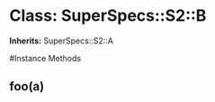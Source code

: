 # Class: SuperSpecs::S2::B
**Inherits:** SuperSpecs::S2::A
    




#Instance Methods
## foo(a) [](#method-i-foo)

